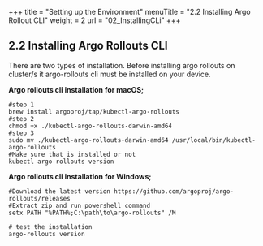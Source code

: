 +++
title = "Setting up the Environment"
menuTitle = "2.2 Installing Argo Rollout CLI"
weight = 2
url = "02_InstallingCLi"
+++

## 2.2 Installing Argo Rollouts CLI
There are two types of installation. Before installing argo rollouts on cluster/s it argo-rollouts cli must be installed on your device.

<strong>Argo rollouts cli installation for macOS; </strong>
```
#step 1
brew install argoproj/tap/kubectl-argo-rollouts
#step 2
chmod +x ./kubectl-argo-rollouts-darwin-amd64
#step 3
sudo mv ./kubectl-argo-rollouts-darwin-amd64 /usr/local/bin/kubectl-argo-rollouts
#Make sure that is installed or not
kubectl argo rollouts version
```

<strong>Argo rollouts cli installation for Windows; </strong>
</strong>
```
#Download the latest version https://github.com/argoproj/argo-rollouts/releases
#Extract zip and run powershell command
setx PATH "%PATH%;C:\path\to\argo-rollouts" /M

# test the installation
argo-rollouts version


```





